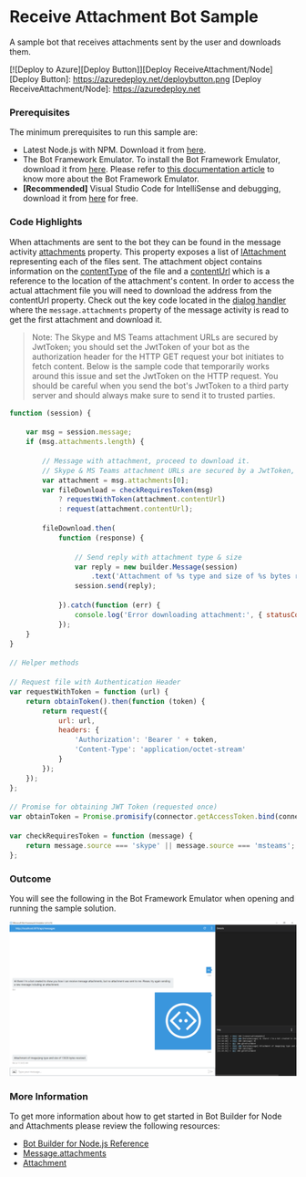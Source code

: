 # Receive Attachment Bot Sample

A sample bot that receives attachments sent by the user and downloads them.

[![Deploy to Azure][Deploy Button]][Deploy ReceiveAttachment/Node]
[Deploy Button]: https://azuredeploy.net/deploybutton.png
[Deploy ReceiveAttachment/Node]: https://azuredeploy.net

### Prerequisites

The minimum prerequisites to run this sample are:
* Latest Node.js with NPM. Download it from [here](https://nodejs.org/en/download/).
* The Bot Framework Emulator. To install the Bot Framework Emulator, download it from [here](https://emulator.botframework.com/). Please refer to [this documentation article](https://github.com/microsoft/botframework-emulator/wiki/Getting-Started) to know more about the Bot Framework Emulator.
* **[Recommended]** Visual Studio Code for IntelliSense and debugging, download it from [here](https://code.visualstudio.com/) for free.

### Code Highlights

When attachments are sent to the bot they can be found in the message activity [attachments](https://docs.botframework.com/en-us/node/builder/chat-reference/classes/_botbuilder_d_.message.html#attachments) property.
This property exposes a list of [IAttachment](https://docs.botframework.com/en-us/node/builder/chat-reference/interfaces/_botbuilder_d_.iattachment.html) representing each of the files sent. The attachment object contains information on the [contentType](https://docs.botframework.com/en-us/node/builder/chat-reference/interfaces/_botbuilder_d_.iattachment.html#contenttype) of the file and a [contentUrl](https://docs.botframework.com/en-us/node/builder/chat-reference/interfaces/_botbuilder_d_.iattachment.html#contenturl)  which is a reference to the location of the attachment's content. In order to access the actual attachment file you will need to download the address from the contentUrl property.
Check out the key code located in the [dialog handler](app.js#L26-L43) where the `message.attachments` property of the message activity is read to get the first attachment and download it.

> Note: The Skype and MS Teams attachment URLs are secured by JwtToken; you should set the JwtToken of your bot as the authorization header for the HTTP GET request your bot initiates to fetch content. Below is the sample code that temporarily works around this issue and set the JwtToken on the HTTP request. You should be careful when you send the bot's JwtToken to a third party server and should always make sure to send it to trusted parties.

````JavaScript
function (session) {

    var msg = session.message;
    if (msg.attachments.length) {

        // Message with attachment, proceed to download it.
        // Skype & MS Teams attachment URLs are secured by a JwtToken, so we need to pass the token from our bot.
        var attachment = msg.attachments[0];
        var fileDownload = checkRequiresToken(msg)
            ? requestWithToken(attachment.contentUrl)
            : request(attachment.contentUrl);

        fileDownload.then(
            function (response) {

                // Send reply with attachment type & size
                var reply = new builder.Message(session)
                    .text('Attachment of %s type and size of %s bytes received.', attachment.contentType, response.length);
                session.send(reply);

            }).catch(function (err) {
                console.log('Error downloading attachment:', { statusCode: err.statusCode, message: err.response.statusMessage });
            });
    }
}

// Helper methods

// Request file with Authentication Header
var requestWithToken = function (url) {
    return obtainToken().then(function (token) {
        return request({
            url: url,
            headers: {
                'Authorization': 'Bearer ' + token,
                'Content-Type': 'application/octet-stream'
            }
        });
    });
};

// Promise for obtaining JWT Token (requested once)
var obtainToken = Promise.promisify(connector.getAccessToken.bind(connector));

var checkRequiresToken = function (message) {
    return message.source === 'skype' || message.source === 'msteams';
};
````

### Outcome

You will see the following in the Bot Framework Emulator when opening and running the sample solution.

![Sample Outcome](images/outcome.png)

### More Information

To get more information about how to get started in Bot Builder for Node and Attachments please review the following resources:
* [Bot Builder for Node.js Reference](https://docs.botframework.com/en-us/node/builder/overview/#navtitle)
* [Message.attachments](https://docs.botframework.com/en-us/node/builder/chat-reference/classes/_botbuilder_d_.message.html#attachments)
* [Attachment](https://docs.botframework.com/en-us/node/builder/chat-reference/interfaces/_botbuilder_d_.iattachment.html)
